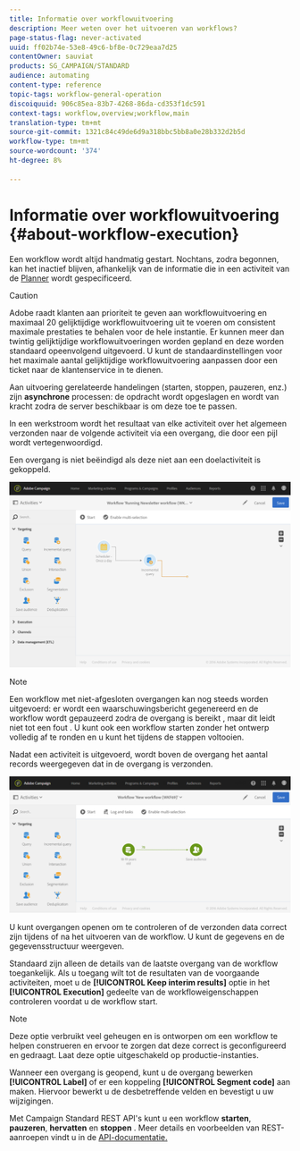 ```yaml
---
title: Informatie over workflowuitvoering
description: Meer weten over het uitvoeren van workflows?
page-status-flag: never-activated
uuid: ff02b74e-53e8-49c6-bf8e-0c729eaa7d25
contentOwner: sauviat
products: SG_CAMPAIGN/STANDARD
audience: automating
content-type: reference
topic-tags: workflow-general-operation
discoiquuid: 906c85ea-83b7-4268-86da-cd353f1dc591
context-tags: workflow,overview;workflow,main
translation-type: tm+mt
source-git-commit: 1321c84c49de6d9a318bbc5bb8a0e28b332d2b5d
workflow-type: tm+mt
source-wordcount: '374'
ht-degree: 8%

---
```



# Informatie over workflowuitvoering {#about-workflow-execution}

Een workflow wordt altijd handmatig gestart. Nochtans, zodra begonnen, kan het inactief blijven, afhankelijk van de informatie die in een activiteit van de [Planner](../../automating/using/scheduler.md) wordt gespecificeerd.

>[!CAUTION]
>
> Adobe raadt klanten aan prioriteit te geven aan workflowuitvoering en maximaal 20 gelijktijdige workflowuitvoering uit te voeren om consistent maximale prestaties te behalen voor de hele instantie. Er kunnen meer dan twintig gelijktijdige workflowuitvoeringen worden gepland en deze worden standaard opeenvolgend uitgevoerd. U kunt de standaardinstellingen voor het maximale aantal gelijktijdige workflowuitvoering aanpassen door een ticket naar de klantenservice in te dienen.

Aan uitvoering gerelateerde handelingen (starten, stoppen, pauzeren, enz.) zijn **asynchrone** processen: de opdracht wordt opgeslagen en wordt van kracht zodra de server beschikbaar is om deze toe te passen.

In een werkstroom wordt het resultaat van elke activiteit over het algemeen verzonden naar de volgende activiteit via een overgang, die door een pijl wordt vertegenwoordigd.

Een overgang is niet beëindigd als deze niet aan een doelactiviteit is gekoppeld.

![](assets/wkf_execution_1.png)

>[!NOTE]
>
>Een workflow met niet-afgesloten overgangen kan nog steeds worden uitgevoerd: er wordt een waarschuwingsbericht gegenereerd en de workflow wordt gepauzeerd zodra de overgang is bereikt , maar dit leidt niet tot een fout . U kunt ook een workflow starten zonder het ontwerp volledig af te ronden en u kunt het tijdens de stappen voltooien.

Nadat een activiteit is uitgevoerd, wordt boven de overgang het aantal records weergegeven dat in de overgang is verzonden.

![](assets/wkf_transition_count.png)

U kunt overgangen openen om te controleren of de verzonden data correct zijn tijdens of na het uitvoeren van de workflow. U kunt de gegevens en de gegevensstructuur weergeven.

Standaard zijn alleen de details van de laatste overgang van de workflow toegankelijk. Als u toegang wilt tot de resultaten van de voorgaande activiteiten, moet u de **[!UICONTROL Keep interim results]** optie in het **[!UICONTROL Execution]** gedeelte van de workfloweigenschappen controleren voordat u de workflow start.

>[!NOTE]
>
>Deze optie verbruikt veel geheugen en is ontworpen om een workflow te helpen construeren en ervoor te zorgen dat deze correct is geconfigureerd en gedraagt. Laat deze optie uitgeschakeld op productie-instanties.

Wanneer een overgang is geopend, kunt u de overgang bewerken **[!UICONTROL Label]** of er een koppeling **[!UICONTROL Segment code]** aan maken. Hiervoor bewerkt u de desbetreffende velden en bevestigt u uw wijzigingen.

Met Campaign Standard REST API&#39;s kunt u een workflow **starten**, **pauzeren**, **hervatten** en **stoppen** . Meer details en voorbeelden van REST-aanroepen vindt u in de [API-documentatie.](../../api/using/controlling-a-workflow.md)
